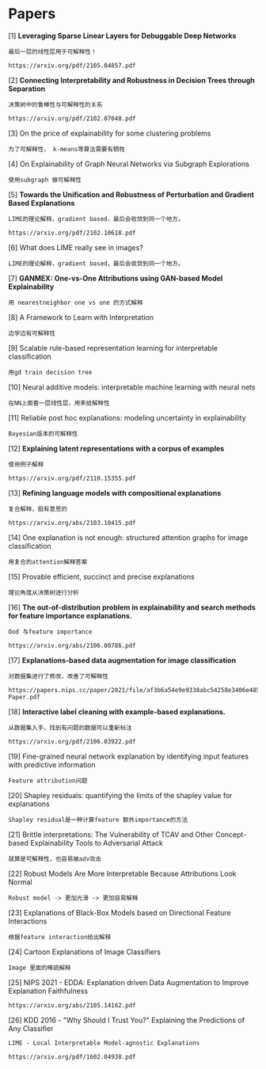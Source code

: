 # Papers

[1] **Leveraging Sparse Linear Layers for Debuggable Deep Networks** 
	
    最后一层的线性层用于可解释性！
    
    https://arxiv.org/pdf/2105.04857.pdf

[2] **Connecting Interpretability and Robustness in Decision Trees through Separation**
	
    决策树中的鲁棒性与可解释性的关系
    
    https://arxiv.org/pdf/2102.07048.pdf

[3] On the price of explainability for some clustering problems
	
    为了可解释性， k-means等算法需要有牺牲

[4] On Explainability of Graph Neural Networks via Subgraph Explorations
	
    使用subgraph 做可解释性

[5] **Towards the Unification and Robustness of Perturbation and Gradient Based Explanations**
	
    LIME的理论解释，gradient based，最后会收敛到同一个地方。
    
    https://arxiv.org/pdf/2102.10618.pdf

[6] What does LIME really see in images?
	
    LIME的理论解释，gradient based，最后会收敛到同一个地方。

[7] **GANMEX: One-vs-One Attributions using GAN-based Model Explainability**
	
    用 nearestneighbor one vs one 的方式解释

[8] A Framework to Learn with Interpretation
	
    边学边有可解释性

[9] Scalable rule-based representation learning for interpretable classification

    用gd train decision tree

[10] Neural additive models: interpretable machine learning with neural nets
	
    在NN上面套一层线性层，用来给解释性

[11] Reliable post hoc explanations: modeling uncertainty in explainability
	
    Bayesian版本的可解释性

[12] **Explaining latent representations with a corpus of examples**
	
    使用例子解释
    
    https://arxiv.org/pdf/2110.15355.pdf

[13] **Refining language models with compositional explanations**
	
    复合解释，挺有意思的
    
    https://arxiv.org/abs/2103.10415.pdf

[14] One explanation is not enough: structured attention graphs for image classification
	
    用复合的attention解释答案

[15] Provable efficient, succinct and precise explanations
	
    理论角度从决策树进行分析

[16] **The out-of-distribution problem in explainability and search methods for feature importance explanations.**

	Ood 与feature importance
	
	https://arxiv.org/abs/2106.00786.pdf

[17] **Explanations-based data augmentation for image classification**
	
    对数据集进行了修改，改善了可解释性
    
    https://papers.nips.cc/paper/2021/file/af3b6a54e9e9338abc54258e3406e485-Paper.pdf

[18] **Interactive label cleaning with example-based explanations.**
	
    从数据集入手，找到有问题的数据可以重新标注
    
    https://arxiv.org/pdf/2106.03922.pdf

[19] Fine-grained neural network explanation by identifying input features with predictive information
	
    Feature attribution问题

[20] Shapley residuals: quantifying the limits of the shapley value for explanations
	
    Shapley residual是一种计算feature 额外importance的方法

[21] Brittle interpretations: The Vulnerability of TCAV and Other Concept-based Explainability Tools to Adversarial Attack
	
    就算是可解释性，也容易被adv攻击

[22] Robust Models Are More Interpretable Because Attributions Look Normal
	
    Robust model -> 更加光滑 -> 更加容易解释

[23] Explanations of Black-Box Models based on Directional Feature Interactions
	
    根据feature interaction给出解释

[24] Cartoon Explanations of Image Classifiers
	
    Image 里面的稀疏解释

[25] NIPS 2021 - EDDA: Explanation driven Data Augmentation to Improve Explanation Faithfulness

    https://arxiv.org/abs/2105.14162.pdf

[26] KDD 2016 - "Why Should I Trust You?" Explaining the Predictions of Any Classifier

	LIME - Local Interpretable Model-agnostic Explanations
	
	https://arxiv.org/pdf/1602.04938.pdf